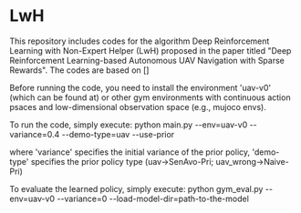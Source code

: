 # LwH
This repository includes codes for the algorithm Deep Reinforcement Learning with Non-Expert Helper (LwH) proposed in the paper titled "Deep Reinforcement Learning-based Autonomous UAV Navigation with Sparse Rewards". The codes are based on []

Before running the code, you need to install the environment 'uav-v0' (which can be found at) or other gym environments with continuous action psaces and low-dimensional observation space (e.g., mujoco envs).

To run the code, simply execute: python main.py --env=uav-v0 --variance=0.4 --demo-type=uav --use-prior

where 'variance' specifies the initial variance of the prior policy, 'demo-type' specifies the prior policy type (uav->SenAvo-Pri;  uav_wrong->Naive-Pri)

To evaluate the learned policy, simply execute: python gym_eval.py --env=uav-v0 --variance=0 --load-model-dir=path-to-the-model



